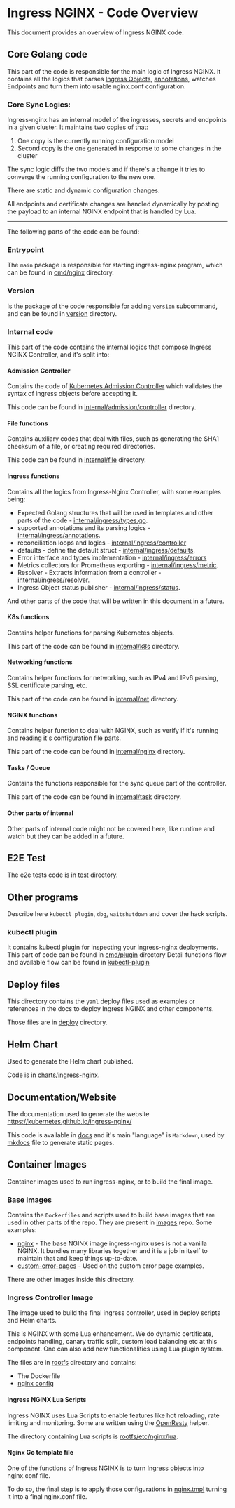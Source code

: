 # Ingress NGINX - Code Overview

This document provides an overview of Ingress NGINX code.


## Core Golang code

This part of the code is responsible for the main logic of Ingress NGINX. It contains all the logics that parses [Ingress Objects](https://kubernetes.io/docs/concepts/services-networking/ingress/), 
[annotations](https://kubernetes.io/docs/reference/glossary/?fundamental=true#term-annotation), watches Endpoints and turn them into usable nginx.conf configuration.


### Core Sync Logics:

Ingress-nginx has an internal model of the ingresses, secrets and endpoints in a given cluster. It maintains two copies of that:

1. One copy is the currently running configuration model
2. Second copy is the one generated in response to some changes in the cluster

The sync logic diffs the two models and if there's a change it tries to converge the running configuration to the new one. 

There are static and dynamic configuration changes. 

All endpoints and certificate changes are handled dynamically by posting the payload to an internal NGINX endpoint that is handled by Lua.

---

The following parts of the code can be found:

### Entrypoint

The `main` package is responsible for starting ingress-nginx program, which can be found in [cmd/nginx](https://github.com/ideacatlab/infra-nginx-ingress-trial/tree/main/cmd/nginx) directory.

### Version

Is the package of the code responsible for adding `version` subcommand, and can be found in [version](https://github.com/ideacatlab/infra-nginx-ingress-trial/tree/main/version) directory.

### Internal code

This part of the code contains the internal logics that compose Ingress NGINX Controller, and it's split into:

#### Admission Controller

Contains the code of [Kubernetes Admission Controller](https://kubernetes.io/docs/reference/access-authn-authz/admission-controllers/) which validates the syntax of ingress objects before accepting it.

This code can be found in [internal/admission/controller](https://github.com/ideacatlab/infra-nginx-ingress-trial/tree/main/internal/admission/controller) directory.


#### File functions

Contains auxiliary codes that deal with files, such as generating the SHA1 checksum of a file, or creating required directories.

This code can be found in [internal/file](https://github.com/ideacatlab/infra-nginx-ingress-trial/blob/main/internal/file) directory.

#### Ingress functions

Contains all the logics from Ingress-Nginx Controller, with some examples being:

* Expected Golang structures that will be used in templates and other parts of the code - [internal/ingress/types.go](https://github.com/ideacatlab/infra-nginx-ingress-trial/blob/main/internal/ingress/types.go).
* supported annotations and its parsing logics - [internal/ingress/annotations](https://github.com/ideacatlab/infra-nginx-ingress-trial/tree/main/internal/ingress/annotations).
* reconciliation loops and logics - [internal/ingress/controller](https://github.com/ideacatlab/infra-nginx-ingress-trial/tree/main/internal/ingress/controller)
* defaults - define the default struct - [internal/ingress/defaults](https://github.com/ideacatlab/infra-nginx-ingress-trial/tree/main/internal/ingress/defaults).
* Error interface and types implementation - [internal/ingress/errors](https://github.com/ideacatlab/infra-nginx-ingress-trial/tree/main/internal/ingress/errors)
* Metrics collectors for Prometheus exporting - [internal/ingress/metric](https://github.com/ideacatlab/infra-nginx-ingress-trial/tree/main/internal/ingress/metric).
* Resolver - Extracts information from a controller - [internal/ingress/resolver](https://github.com/ideacatlab/infra-nginx-ingress-trial/tree/main/internal/ingress/resolver).
* Ingress Object status publisher - [internal/ingress/status](https://github.com/ideacatlab/infra-nginx-ingress-trial/tree/main/internal/ingress/status).

And other parts of the code that will be written in this document in a future.

#### K8s functions

Contains helper functions for parsing Kubernetes objects.

This part of the code can be found in [internal/k8s](https://github.com/ideacatlab/infra-nginx-ingress-trial/tree/main/internal/k8s) directory.

#### Networking functions

Contains helper functions for networking, such as IPv4 and IPv6 parsing, SSL certificate parsing, etc.

This part of the code can be found in [internal/net](https://github.com/ideacatlab/infra-nginx-ingress-trial/tree/main/internal/net) directory.

#### NGINX functions

Contains helper function to deal with NGINX, such as verify if it's running and reading it's configuration file parts.

This part of the code can be found in [internal/nginx](https://github.com/ideacatlab/infra-nginx-ingress-trial/tree/main/internal/nginx) directory.

#### Tasks / Queue

Contains the functions responsible for the sync queue part of the controller.

This part of the code can be found in [internal/task](https://github.com/ideacatlab/infra-nginx-ingress-trial/tree/main/internal/task) directory.

#### Other parts of internal

Other parts of internal code might not be covered here, like runtime and watch but they can be added in a future.

## E2E Test

The e2e tests code is in [test](https://github.com/ideacatlab/infra-nginx-ingress-trial/tree/main/test) directory.

## Other programs

Describe here `kubectl plugin`, `dbg`, `waitshutdown` and cover the hack scripts.

### kubectl plugin

It contains kubectl plugin for inspecting your ingress-nginx deployments.
This part of code can be found in [cmd/plugin](https://github.com/ideacatlab/infra-nginx-ingress-trial/tree/main/cmd/plugin) directory
Detail functions flow and available flow can be found in [kubectl-plugin](https://github.com/ideacatlab/infra-nginx-ingress-trial/blob/main/docs/kubectl-plugin.md)

## Deploy files

This directory contains the `yaml` deploy files used as examples or references in the docs to deploy Ingress NGINX and other components.

Those files are in [deploy](https://github.com/ideacatlab/infra-nginx-ingress-trial/tree/main/deploy) directory.

## Helm Chart

Used to generate the Helm chart published.

Code is in [charts/ingress-nginx](https://github.com/ideacatlab/infra-nginx-ingress-trial/tree/main/charts/ingress-nginx).

## Documentation/Website

The documentation used to generate the website https://kubernetes.github.io/ingress-nginx/

This code is available in [docs](https://github.com/ideacatlab/infra-nginx-ingress-trial/tree/main/docs) and it's main "language" is `Markdown`, used by [mkdocs](https://github.com/ideacatlab/infra-nginx-ingress-trial/blob/main/mkdocs.yml) file to generate static pages.

## Container Images

Container images used to run ingress-nginx, or to build the final image.

### Base Images

Contains the `Dockerfiles` and scripts used to build base images that are used in other parts of the repo. They are present in [images](https://github.com/ideacatlab/infra-nginx-ingress-trial/tree/main/images) repo. Some examples:
* [nginx](https://github.com/ideacatlab/infra-nginx-ingress-trial/tree/main/images/nginx) - The base NGINX image ingress-nginx uses is not a vanilla NGINX. It bundles many libraries together and it is a job in itself to maintain that and keep things up-to-date.
* [custom-error-pages](https://github.com/ideacatlab/infra-nginx-ingress-trial/tree/main/images/custom-error-pages) - Used on the custom error page examples.

There are other images inside this directory.

### Ingress Controller Image

The image used to build the final ingress controller, used in deploy scripts and Helm charts. 

This is NGINX with some Lua enhancement. We do dynamic certificate, endpoints handling, canary traffic split, custom load balancing etc at this component. One can also add new functionalities using Lua plugin system.

The files are in [rootfs](https://github.com/ideacatlab/infra-nginx-ingress-trial/tree/main/rootfs) directory and contains:

* The Dockerfile
* [nginx config](https://github.com/ideacatlab/infra-nginx-ingress-trial/tree/main/rootfs/etc/nginx)

#### Ingress NGINX Lua Scripts

Ingress NGINX uses Lua Scripts to enable features like hot reloading, rate limiting and monitoring. Some are written using the [OpenResty](https://openresty.org/en/) helper.

The directory containing Lua scripts is [rootfs/etc/nginx/lua](https://github.com/ideacatlab/infra-nginx-ingress-trial/tree/main/rootfs/etc/nginx/lua).

#### Nginx Go template file

One of the functions of Ingress NGINX is to turn [Ingress](https://kubernetes.io/docs/concepts/services-networking/ingress/) objects into nginx.conf file. 

To do so, the final step is to apply those configurations in [nginx.tmpl](https://github.com/ideacatlab/infra-nginx-ingress-trial/tree/main/rootfs/etc/nginx/template) turning it into a final nginx.conf file.

